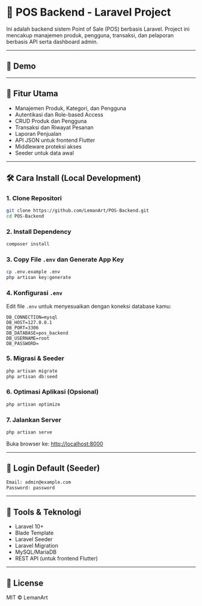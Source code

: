 # 🧾 POS Backend - Laravel Project

Ini adalah backend sistem Point of Sale (POS) berbasis Laravel. Project ini mencakup manajemen produk, pengguna, transaksi, dan pelaporan berbasis API serta dashboard admin.

---

## 🔗 Demo

---

## 🚀 Fitur Utama
- Manajemen Produk, Kategori, dan Pengguna
- Autentikasi dan Role-based Access
- CRUD Produk dan Pengguna
- Transaksi dan Riwayat Pesanan
- Laporan Penjualan
- API JSON untuk frontend Flutter
- Middleware proteksi akses
- Seeder untuk data awal

---

## 🛠️ Cara Install (Local Development)

### 1. Clone Repositori
```bash
git clone https://github.com/LemanArt/POS-Backend.git
cd POS-Backend
```

### 2. Install Dependency
```bash
composer install
```

### 3. Copy File `.env` dan Generate App Key
```bash
cp .env.example .env
php artisan key:generate
```

### 4. Konfigurasi `.env`
Edit file `.env` untuk menyesuaikan dengan koneksi database kamu:

```dotenv
DB_CONNECTION=mysql
DB_HOST=127.0.0.1
DB_PORT=3306
DB_DATABASE=pos_backend
DB_USERNAME=root
DB_PASSWORD=
```

### 5. Migrasi & Seeder
```bash
php artisan migrate
php artisan db:seed
```

### 6. Optimasi Aplikasi (Opsional)
```bash
php artisan optimize
```

### 7. Jalankan Server
```bash
php artisan serve
```
Buka browser ke: [http://localhost:8000](http://localhost:8000)

---

## 🔑 Login Default (Seeder)
```txt
Email: admin@example.com
Password: password
```

---

## 🧰 Tools & Teknologi
- Laravel 10+
- Blade Template
- Laravel Seeder
- Laravel Migration
- MySQL/MariaDB
- REST API (untuk frontend Flutter)

---

## 📄 License
MIT © LemanArt
